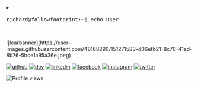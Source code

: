 
<!--
**konichar/konichar** is a ✨ _special_ ✨ repository because its `README.md` (this file) appears on your GitHub profile.
-->

<pre>
<details>
<summary>
<samp>
richard@followfootprint:~$ <kbd><samp>echo User</samp></kbd>
</samp>
</summary>
 
Congratulations, you've found me
 
Have a look around and see what I have been upto

<img src='mine.svg' alt="me" width='400'/>

</details>
</pre>


<div>

</div>
![learbanner](https://user-images.githubusercontent.com/48168290/151271583-d06efb21-8c70-41ed-8b76-5bce1a95a36e.jpeg)

[<img src='https://cdn.jsdelivr.net/npm/simple-icons@3.0.1/icons/github.svg' alt='github' height='13'>](https://github.com/konichar)  [<img src='https://cdn.jsdelivr.net/npm/simple-icons@3.0.1/icons/dev-dot-to.svg' alt='dev' height='13'>](https://dev.to/konichar)  [<img src='https://cdn.jsdelivr.net/npm/simple-icons@3.0.1/icons/linkedin.svg' alt='linkedin' height='13'>](https://www.linkedin.com/in/richardokonicha/)  [<img src='https://cdn.jsdelivr.net/npm/simple-icons@3.0.1/icons/facebook.svg' alt='facebook' height='13'>](https://www.facebook.com/richardokonicha)  [<img src='https://cdn.jsdelivr.net/npm/simple-icons@3.0.1/icons/instagram.svg' alt='instagram' height='13'>](https://www.instagram.com/r.e.e.c.h.e.e/)  [<img src='https://cdn.jsdelivr.net/npm/simple-icons@3.0.1/icons/twitter.svg' alt='twitter' height='13'>](https://twitter.com/konichar) 

<!-- ![GitHub stats](https://github-readme-stats.vercel.app/api?username=konichar&show_icons=true)  
 -->
![Profile views](https://gpvc.arturio.dev/richardokonicha)
